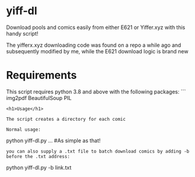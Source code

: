# yiff-dl
Download pools and comics easily from either E621 or Yiffer.xyz with this handy script!

The yifferx.xyz downloading code was found on a repo a while ago and subsequently modified by me, while the E621 download logic is brand new

<h1>Requirements</h1>
This script requires python 3.8 and above with the following packages:
```
img2pdf
BeautifulSoup
PIL

```
<h1>Usage</h1>

The script creates a directory for each comic

Normal usage:
```
python yiff-dl.py <url1> <url2> <url3>...   #As simple as that!
```
you can also supply a .txt file to batch download comics by adding -b before the .txt address:

```
python yiff-dl.py -b link.txt
```
